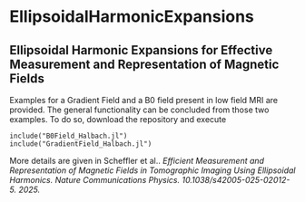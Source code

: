 # EllipsoidalHarmonicExpansions
## Ellipsoidal Harmonic Expansions for Effective Measurement and Representation of Magnetic Fields

Examples for a Gradient Field and a B0 field present in low field MRI are provided. The general functionality can be concluded from those two examples. To do so, download the repository and execute
```
include("B0Field_Halbach.jl")
include("GradientField_Halbach.jl")
```

More details are given in Scheffler et al.. *Efficient Measurement and Representation of Magnetic Fields in Tomographic Imaging Using Ellipsoidal Harmonics. Nature Communications Physics. 10.1038/s42005-025-02012-5. 2025.*
